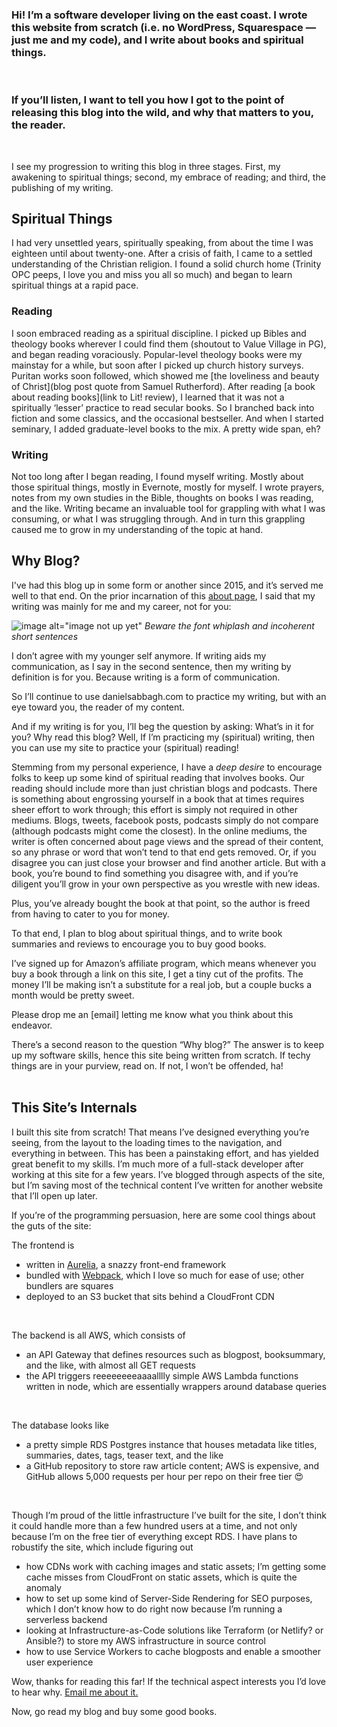 ### Hi! I’m a software developer living on the east coast. I wrote this website from scratch (i.e. no WordPress, Squarespace — just me and my code), and I write about books and spiritual things.
<br>

### If you’ll listen, I want to tell you how I got to the point of releasing this blog into the wild, and why that matters to you, the reader.
<br>

I see my progression to writing this blog in three stages. First, my awakening to spiritual things; second, my embrace of reading; and third, the publishing of my writing.
<br>

## Spiritual Things
I had very unsettled years, spiritually speaking, from about the time I was eighteen until about twenty-one. After a crisis of faith, I came to a settled understanding of the Christian religion. I found a solid church home (Trinity OPC peeps, I love you and miss you all so much) and began to learn spiritual things at a rapid pace.
<br>

### Reading
I soon embraced reading as a spiritual discipline. I picked up Bibles and theology books wherever I could find them (shoutout to Value Village in PG), and began reading voraciously. Popular-level theology books were my mainstay for a while, but soon after I picked up church history surveys. Puritan works soon followed, which showed me [the loveliness and beauty of Christ](blog post quote from Samuel Rutherford). After reading [a book about reading books](link to Lit! review), I learned that it was not a spiritually ‘lesser’ practice to read secular books. So I branched back into fiction and some classics, and the occasional bestseller. And when I started seminary, I added graduate-level books to the mix. A pretty wide span, eh?
<br>

### Writing
Not too long after I began reading, I found myself writing. Mostly about those spiritual things, mostly in Evernote, mostly for myself. I wrote prayers, notes from my own studies in the Bible, thoughts on books I was reading, and the like. Writing became an invaluable tool for grappling with what I was consuming, or what I was struggling through. And in turn this grappling caused me to grow in my understanding of the topic at hand.
<br>

## Why Blog?
I've had this blog up in some form or another since 2015, and it’s served me well to that end. On the prior incarnation of this [about page](http://old-danielsabbaghcom-website.s3-website-us-east-1.amazonaws.com/blog/2015/why-blog/), I said that my writing was mainly for me and my career, not for you:
<br>

![image alt="image not up yet"]()
_Beware the font whiplash and incoherent short sentences_
<br>

I don’t agree with my younger self anymore. If writing aids my communication, as I say in the second sentence, then my writing by definition is for you. Because writing is a form of communication. 
<br>

So I’ll continue to use danielsabbagh.com to practice my writing, but with an eye toward you, the reader of my content.
<br>

And if my writing is for you, I’ll beg the question by asking: What’s in it for you? Why read this blog? Well, If I’m practicing my (spiritual) writing, then you can use my site to practice your (spiritual) reading!
<br>

Stemming from my personal experience, I have a _deep desire_ to encourage folks to keep up some kind of spiritual reading that involves books. Our reading should include more than just christian blogs and podcasts. There is something about engrossing yourself in a book that at times requires sheer effort to work through; this effort is simply not required in other mediums. Blogs, tweets, facebook posts, podcasts simply do not compare (although podcasts might come the closest). In the online mediums, the writer is often concerned about page views and the spread of their content, so any phrase or word that won’t tend to that end gets removed. Or, if you disagree you can just close your browser and find another article. But with a book, you’re bound to find something you disagree with, and if you’re diligent you’ll grow in your own perspective as you wrestle with new ideas.
<br>

Plus, you’ve already bought the book at that point, so the author is freed from having to cater to you for money.
<br>

To that end, I plan to blog about spiritual things, and to write book summaries and reviews to encourage you to buy good books. 
<br>

I’ve signed up for Amazon’s affiliate program, which means whenever you buy a book through a link on this site, I get a tiny cut of the profits. The money I’ll be making isn’t a substitute for a real job, but a couple bucks a month would be pretty sweet.
<br>

Please drop me an [email] letting me know what you think about this endeavor.
<br>

There’s a second reason to the question “Why blog?” The answer is to keep up my software skills, hence this site being written from scratch. If techy things are in your purview, read on. If not, I won’t be offended, ha!
<br>
<br>

## This Site’s Internals
I built this site from scratch! That means I’ve designed everything you’re seeing, from the layout to the loading times to the navigation, and everything in between. This has been a painstaking effort, and has yielded great benefit to my skills. I’m much more of a full-stack developer after working at this site for a few years. I’ve blogged through aspects of the site, but I’m saving most of the technical content I’ve written for another website that I’ll open up later. 
<br>

If you’re of the programming persuasion, here are some cool things about the guts of the site:
<br>

The frontend is 
  - written in [Aurelia](aurelia.io), a snazzy front-end framework
  - bundled with [Webpack](webpack.io), which I love so much for ease of use; other bundlers are squares
  - deployed to an S3 bucket that sits behind a CloudFront CDN
<br>

The backend is all AWS, which consists of 
  - an API Gateway that defines resources such as blogpost, booksummary, and the like, with almost all GET requests
  - the API triggers reeeeeeeeaaaalllly simple AWS Lambda functions written in node, which are essentially wrappers around database queries
<br>

The database looks like
  - a pretty simple RDS Postgres instance that houses metadata like titles, summaries, dates, tags, teaser text, and the like
  - a GitHub repository to store raw article content; AWS is expensive, and GitHub allows 5,000 requests per hour per repo on their free tier 😍
<br>

Though I’m proud of the little infrastructure I’ve built for the site, I don’t think it could handle more than a few hundred users at a time, and not only because I’m on the free tier of everything except RDS. I have plans to robustify the site, which include figuring out
- how CDNs work with caching images and static assets; I’m getting some cache misses from CloudFront on static assets, which is quite the anomaly
- how to set up some kind of Server-Side Rendering for SEO purposes, which I don’t know how to do right now because I’m running a serverless backend
- looking at Infrastructure-as-Code solutions like Terraform (or Netlify? or Ansible?) to store my AWS infrastructure in source control
- how to use Service Workers to cache blogposts and enable a smoother user experience

Wow, thanks for reading this far! If the technical aspect interests you I’d love to hear why. [Email me about it.](mailto:dsabbaghumd@gmail.com)
<br>

Now, go read my blog and buy some good books.
<br>
<br>
